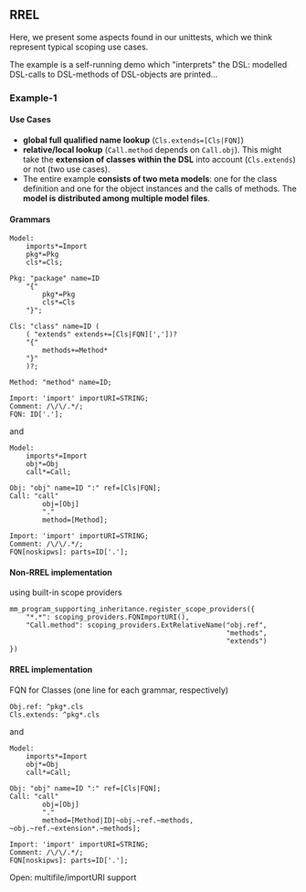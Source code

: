 ## RREL

Here, we present some aspects found in our unittests, which we
think represent typical scoping use cases.

The example is a self-running demo which "interprets" the DSL:
modelled DSL-calls to DSL-methods of DSL-objects are printed...

### Example-1

#### Use Cases

 * **global full qualified name lookup** (`Cls.extends=[Cls|FQN]`)
 * **relative/local lookup** (`Call.method` depends on `Call.obj`).
   This might take the **extension of classes within the DSL**
   into account (`Cls.extends`) or not (two use cases).
 * The entire example **consists of two meta models**: one 
   for the class definition and one for the object instances
   and the calls of methods. The **model is distributed among 
   multiple model files**.

#### Grammars 

    Model: 
        imports*=Import
        pkg*=Pkg 
        cls*=Cls;
    
    Pkg: "package" name=ID
        "{"
            pkg*=Pkg
            cls*=Cls
        "}";
    
    Cls: "class" name=ID (
        ( "extends" extends+=[Cls|FQN][','])?
        "{"
            methods+=Method*
        "}"
        )?;
    
    Method: "method" name=ID;
    
    Import: 'import' importURI=STRING;
    Comment: /\/\/.*/;
    FQN: ID['.'];

and

    Model:
        imports*=Import
        obj*=Obj
        call*=Call;
    
    Obj: "obj" name=ID ":" ref=[Cls|FQN];
    Call: "call"
            obj=[Obj] 
            "."
            method=[Method];
    
    Import: 'import' importURI=STRING;
    Comment: /\/\/.*/;    
    FQN[noskipws]: parts=ID['.'];

#### Non-RREL implementation

using built-in scope providers

    mm_program_supporting_inheritance.register_scope_providers({
        "*.*": scoping_providers.FQNImportURI(),
        "Call.method": scoping_providers.ExtRelativeName("obj.ref",
                                                         "methods",
                                                         "extends")
    })


#### RREL implementation

FQN for Classes (one line for each grammar, respectively)
    
    Obj.ref: ^pkg*.cls
    Cls.extends: ^pkg*.cls
 
 and

    Model:
        imports*=Import
        obj*=Obj
        call*=Call;
    
    Obj: "obj" name=ID ":" ref=[Cls|FQN];
    Call: "call"
            obj=[Obj] 
            "."
            method=[Method|ID|~obj.~ref.~methods, ~obj.~ref.~extension*.~methods];
    
    Import: 'import' importURI=STRING;
    Comment: /\/\/.*/;    
    FQN[noskipws]: parts=ID['.'];

Open: multifile/importURI support
